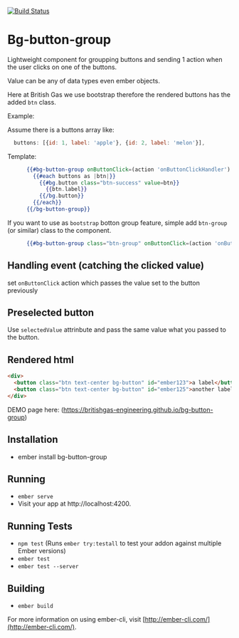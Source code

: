 [![Build Status](https://travis-ci.org/britishgas-engineering/bg-button-group.svg?branch=master)](https://travis-ci.org/britishgas-engineering/bg-button-group)

# Bg-button-group

Lightweight component for groupping buttons and sending 1 action when the user clicks on one of the buttons.

Value can be any of data types even ember objects.

Here at British Gas we use bootstrap therefore the rendered buttons has the added `btn` class.

Example: 

Assume there is a buttons array like:

```javascript
  buttons: [{id: 1, label: 'apple'}, {id: 2, label: 'melon'}],
```

Template:

```hbs
      {{#bg-button-group onButtonClick=(action 'onButtonClickHandler') selectedValue=selectedValue as |bg|}}
        {{#each buttons as |btn|}}
          {{#bg.button class="btn-success" value=btn}}
            {{btn.label}}
          {{/bg.button}}
        {{/each}}
      {{/bg-button-group}}

```

If you want to use as `bootstrap` botton group feature, simple add `btn-group` (or similar) class to the component.
```hbs
      {{#bg-button-group class="btn-group" onButtonClick=(action 'onButtonClickHandler') selectedValue=selectedValue as |bg|}}
```

## Handling event (catching the clicked value)

set `onButtonClick` action which passes the value set to the button previously

## Preselected button

Use `selectedValue` attrinbute and pass the same value what you passed to the button.

## Rendered html

```html
<div>
  <button class="btn text-center bg-button" id="ember123">a label</button>
  <button class="btn text-center bg-button" id="ember125">another label</button>
</div>
```

DEMO page here: (https://britishgas-engineering.github.io/bg-button-group)

## Installation

* ember install bg-button-group

## Running

* `ember serve`
* Visit your app at http://localhost:4200.

## Running Tests

* `npm test` (Runs `ember try:testall` to test your addon against multiple Ember versions)
* `ember test`
* `ember test --server`

## Building

* `ember build`

For more information on using ember-cli, visit [http://ember-cli.com/](http://ember-cli.com/).
